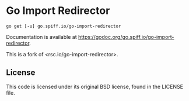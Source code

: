 Go Import Redirector
===

    go get [-u] go.spiff.io/go-import-redirector

Documentation is available at
<https://godoc.org/go.spiff.io/go-import-redirector>.

This is a fork of <rsc.io/go-import-redirector>.

License
---

This code is licensed under its original BSD license, found in the
LICENSE file.
